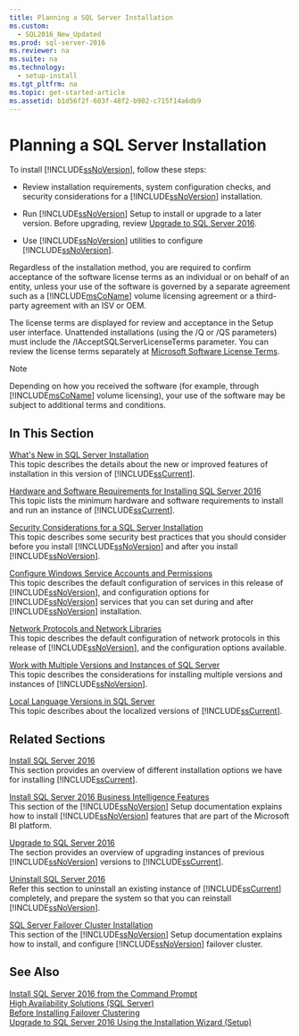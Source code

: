 ```yaml
---
title: Planning a SQL Server Installation
ms.custom: 
  - SQL2016_New_Updated
ms.prod: sql-server-2016
ms.reviewer: na
ms.suite: na
ms.technology: 
  - setup-install
ms.tgt_pltfrm: na
ms.topic: get-started-article
ms.assetid: b1d56f2f-603f-48f2-b902-c715f14a6db9
---
```

# Planning a SQL Server Installation
  To install [!INCLUDE[ssNoVersion](../../Topics/TopicNameContainA/includes/ssNoVersion_md.md)], follow these steps:  
  
-   Review installation requirements, system configuration checks, and security considerations for a [!INCLUDE[ssNoVersion](../../Topics/TopicNameContainA/includes/ssNoVersion_md.md)] installation.  
  
-   Run [!INCLUDE[ssNoVersion](../../Topics/TopicNameContainA/includes/ssNoVersion_md.md)] Setup to install or upgrade to a later version. Before upgrading, review [Upgrade to SQL Server 2016](../../Topics/TopicNameNotContainA/Upgrade-to-SQL-Server-2016.md).  
  
-   Use [!INCLUDE[ssNoVersion](../../Topics/TopicNameContainA/includes/ssNoVersion_md.md)] utilities to configure [!INCLUDE[ssNoVersion](../../Topics/TopicNameContainA/includes/ssNoVersion_md.md)].  
  
 Regardless of the installation method, you are required to confirm acceptance of the software license terms as an individual or on behalf of an entity, unless your use of the software is governed by a separate agreement such as a [!INCLUDE[msCoName](../../Topics/TopicNameContainA/includes/msCoName_md.md)] volume licensing agreement or a third-party agreement with an ISV or OEM.  
  
 The license terms are displayed for review and acceptance in the Setup user interface. Unattended installations (using the /Q or /QS parameters) must include the /IAcceptSQLServerLicenseTerms parameter. You can review the license terms separately at [Microsoft Software License Terms](http://go.microsoft.com/fwlink/?LinkID=148209).  
  
> [!NOTE]  
>  Depending on how you received the software (for example, through [!INCLUDE[msCoName](../../Topics/TopicNameContainA/includes/msCoName_md.md)] volume licensing), your use of the software may be subject to additional terms and conditions.  
  
## In This Section  
 [What's New in SQL Server Installation](../Topic/What's%20New%20in%20SQL%20Server%20Installation.md)  
 This topic describes the details about the new or improved features of installation in this version of [!INCLUDE[ssCurrent](../../Topics/TopicNameContainA/includes/ssCurrent_md.md)].  
  
 [Hardware and Software Requirements for Installing SQL Server 2016](../../Topics/TopicNameNotContainA/Hardware-and-Software-Requirements-for-Installing-SQL-Server-2016.md)  
 This topic lists the minimum hardware and software requirements to install and run an instance of [!INCLUDE[ssCurrent](../../Topics/TopicNameContainA/includes/ssCurrent_md.md)].  
  
 [Security Considerations for a SQL Server Installation](../../Topics/TopicNameContainA/Security-Considerations-for-a-SQL-Server-Installation.md)  
 This topic describes some security best practices that you should consider before you install [!INCLUDE[ssNoVersion](../../Topics/TopicNameContainA/includes/ssNoVersion_md.md)] and after you install [!INCLUDE[ssNoVersion](../../Topics/TopicNameContainA/includes/ssNoVersion_md.md)].  
  
 [Configure Windows Service Accounts and Permissions](../../Topics/TopicNameNotContainA/Configure-Windows-Service-Accounts-and-Permissions.md)  
 This topic describes the default configuration of services in this release of [!INCLUDE[ssNoVersion](../../Topics/TopicNameContainA/includes/ssNoVersion_md.md)], and configuration options for [!INCLUDE[ssNoVersion](../../Topics/TopicNameContainA/includes/ssNoVersion_md.md)] services that you can set during and after [!INCLUDE[ssNoVersion](../../Topics/TopicNameContainA/includes/ssNoVersion_md.md)] installation.  
  
 [Network Protocols and Network Libraries](../../Topics/TopicNameNotContainA/Network-Protocols-and-Network-Libraries.md)  
 This topic describes the default configuration of network protocols in this release of [!INCLUDE[ssNoVersion](../../Topics/TopicNameContainA/includes/ssNoVersion_md.md)], and the configuration options available.  
  
 [Work with Multiple Versions and Instances of SQL Server](../../Topics/TopicNameNotContainA/Work-with-Multiple-Versions-and-Instances-of-SQL-Server.md)  
 This topic describes the considerations for installing multiple versions and instances of [!INCLUDE[ssNoVersion](../../Topics/TopicNameContainA/includes/ssNoVersion_md.md)].  
  
 [Local Language Versions in SQL Server](../../Topics/TopicNameNotContainA/Local-Language-Versions-in-SQL-Server.md)  
 This topic describes about the localized versions of [!INCLUDE[ssCurrent](../../Topics/TopicNameContainA/includes/ssCurrent_md.md)].  
  
## Related Sections  
 [Install SQL Server 2016](../../Topics/TopicNameNotContainA/Install-SQL-Server-2016.md)  
 This section provides an overview of different installation options we have for installing [!INCLUDE[ssCurrent](../../Topics/TopicNameContainA/includes/ssCurrent_md.md)].  
  
 [Install SQL Server 2016 Business Intelligence Features](../../Topics/TopicNameNotContainA/Install-SQL-Server-2016-Business-Intelligence-Features.md)  
 This section of the [!INCLUDE[ssNoVersion](../../Topics/TopicNameContainA/includes/ssNoVersion_md.md)] Setup documentation explains how to install [!INCLUDE[ssNoVersion](../../Topics/TopicNameContainA/includes/ssNoVersion_md.md)] features that are part of the Microsoft BI platform.  
  
 [Upgrade to SQL Server 2016](../../Topics/TopicNameNotContainA/Upgrade-to-SQL-Server-2016.md)  
 The section provides an overview of upgrading instances of previous [!INCLUDE[ssNoVersion](../../Topics/TopicNameContainA/includes/ssNoVersion_md.md)] versions to [!INCLUDE[ssCurrent](../../Topics/TopicNameContainA/includes/ssCurrent_md.md)].  
  
 [Uninstall SQL Server 2016](../../Topics/TopicNameNotContainA/Uninstall-SQL-Server-2016.md)  
 Refer this section to uninstall an existing instance of [!INCLUDE[ssCurrent](../../Topics/TopicNameContainA/includes/ssCurrent_md.md)] completely, and prepare the system so that you can reinstall [!INCLUDE[ssNoVersion](../../Topics/TopicNameContainA/includes/ssNoVersion_md.md)].  
  
 [SQL Server Failover Cluster Installation](../../Topics/TopicNameNotContainA/SQL-Server-Failover-Cluster-Installation.md)  
 This section of the [!INCLUDE[ssNoVersion](../../Topics/TopicNameContainA/includes/ssNoVersion_md.md)] Setup documentation explains how to install, and configure [!INCLUDE[ssNoVersion](../../Topics/TopicNameContainA/includes/ssNoVersion_md.md)] failover cluster.  
  
## See Also  
 [Install SQL Server 2016 from the Command Prompt](../../Topics/TopicNameNotContainA/Install-SQL-Server-2016-from-the-Command-Prompt.md)   
 [High Availability Solutions &#40;SQL Server&#41;](../../Topics/TopicNameNotContainA/High-Availability-Solutions--SQL-Server-.md)   
 [Before Installing Failover Clustering](../../Topics/TopicNameNotContainA/Before-Installing-Failover-Clustering.md)   
 [Upgrade to SQL Server 2016 Using the Installation Wizard &#40;Setup&#41;](../../Topics/TopicNameNotContainA/Upgrade-to-SQL-Server-2016-Using-the-Installation-Wizard--Setup-.md)  
  
  